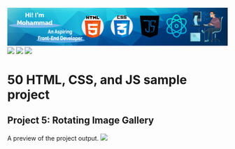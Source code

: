 
![](https://github.com/starsofchance/starsofchance/blob/main/github-banner.jpg)
![](https://img.shields.io/badge/HTML5-E34F26?style=for-the-badge&logo=html5&logoColor=white)
![](https://img.shields.io/badge/CSS3-1572B6?style=for-the-badge&logo=css3&logoColor=white)
![](https://img.shields.io/badge/JavaScript-323330?style=for-the-badge&logo=javascript&logoColor=F7DF1E)
# 50 HTML, CSS, and JS sample project
## Project 5: Rotating Image Gallery
A preview of the project output.
![](https://github.com/starsofchance/50-HTML-CSS-JS-Project-5/blob/main/Animation.gif)
